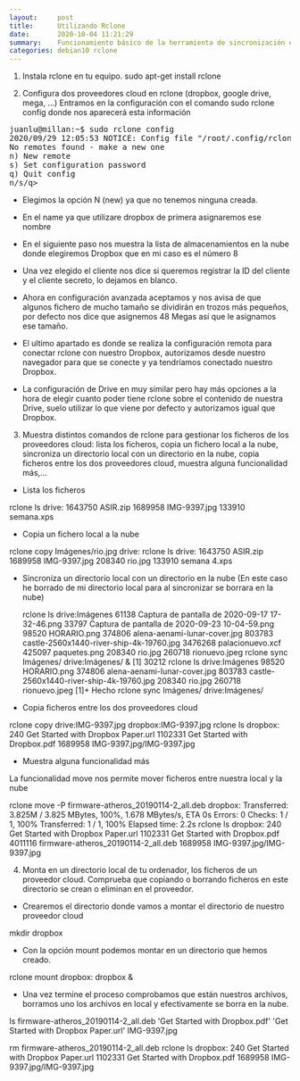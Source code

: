 ```yaml
---
layout:     post
title:      Utilizando Rclone
date:       2020-10-04 11:21:29
summary:    Funcionamiento básico de la herramienta de sincronización entre proveedores cloud.
categories: debian10 rclone
---
```

1. Instala rclone en tu equipo.
sudo apt-get install rclone

2. Configura dos proveedores cloud en rclone (dropbox, google drive, mega, …)
Entramos en la configuración con el comando sudo rclone config donde nos aparecerá esta información

<pre>
juanlu@millan:~$ sudo rclone config
2020/09/29 12:05:53 NOTICE: Config file "/root/.config/rclone/rclone.conf" not found - using defaults
No remotes found - make a new one
n) New remote
s) Set configuration password
q) Quit config
n/s/q>
</pre>

- Elegimos la opción N (new) ya que no tenemos ninguna creada.

- En el name ya que utilizare dropbox de primera asignaremos ese nombre

- En el siguiente paso nos muestra la lista de almacenamientos en la nube donde elegiremos Dropbox que en mi caso es el número 8

- Una vez elegido el cliente nos dice si queremos registrar la ID del cliente y el cliente secreto, lo dejamos en blanco.

- Ahora en configuración avanzada aceptamos y nos avisa de que algunos fichero de mucho tamaño se dividirán en trozos más pequeños, por defecto nos dice que asignemos 48 Megas así que le asignamos ese tamaño.

- El ultimo apartado es donde se realiza la configuración remota para conectar rclone con nuestro Dropbox, autorizamos desde nuestro navegador para que se conecte y ya tendríamos conectado nuestro Dropbox.

- La configuración de Drive en muy similar pero hay más opciones a la hora de elegir cuanto poder tiene rclone sobre el contenido de nuestra Drive, suelo utilizar lo que viene por defecto y autorizamos igual que Dropbox.

3. Muestra distintos comandos de rclone para gestionar los ficheros de los proveedores cloud: lista los ficheros, copia un fichero local a la nube, sincroniza un directorio local con un directorio en la nube, copia ficheros entre los dos proveedores cloud, muestra alguna funcionalidad más,…
- Lista los ficheros

rclone ls drive:
  1643750 ASIR.zip
  1689958 IMG-9397.jpg
   133910 semana.xps
- Copia un fichero local a la nube

 rclone copy Imágenes/rio.jpg drive:
 rclone ls drive:
  1643750 ASIR.zip
  1689958 IMG-9397.jpg
   208340 rio.jpg
   133910 semana 4.xps

- Sincroniza un directorio local con un directorio en la nube (En este caso he borrado de mi directorio local para al sincronizar se borrara en la nube)

    rclone ls drive:Imágenes
    61138 Captura de pantalla de 2020-09-17 17-32-46.png
    33797 Captura de pantalla de 2020-09-23 10-04-59.png
    98520 HORARIO.png
   374806 alena-aenami-lunar-cover.jpg
   803783 castle-2560x1440-river-ship-4k-19760.jpg
  3476268 palacionuevo.xcf
   425097 paquetes.png
   208340 rio.jpg
   260718 rionuevo.jpeg
rclone sync Imágenes/ drive:Imágenes/ &
[1] 30212
rclone ls drive:Imágenes
    98520 HORARIO.png
   374806 alena-aenami-lunar-cover.jpg
   803783 castle-2560x1440-river-ship-4k-19760.jpg
   208340 rio.jpg
   260718 rionuevo.jpeg
[1]+  Hecho                   rclone sync Imágenes/ drive:Imágenes/
- Copia ficheros entre los dos proveedores cloud

rclone copy drive:IMG-9397.jpg dropbox:IMG-9397.jpg
rclone ls dropbox:
      240 Get Started with Dropbox Paper.url
  1102331 Get Started with Dropbox.pdf
  1689958 IMG-9397.jpg/IMG-9397.jpg
- Muestra alguna funcionalidad más

La funcionalidad move nos permite mover ficheros entre nuestra local y la nube

rclone move -P firmware-atheros_20190114-2_all.deb dropbox:
Transferred:        3.825M / 3.825 MBytes, 100%, 1.678 MBytes/s, ETA 0s
Errors:                 0
Checks:                 1 / 1, 100%
Transferred:            1 / 1, 100%
Elapsed time:        2.2s
rclone ls dropbox:
      240 Get Started with Dropbox Paper.url
  1102331 Get Started with Dropbox.pdf
  4011116 firmware-atheros_20190114-2_all.deb
  1689958 IMG-9397.jpg/IMG-9397.jpg


4. Monta en un directorio local de tu ordenador, los ficheros de un proveedor cloud. Comprueba que copiando o borrando ficheros en este directorio se crean o eliminan en el proveedor.
- Crearemos el directorio donde vamos a montar el directorio de nuestro proveedor cloud

mkdir dropbox
- Con la opción mount podemos montar en un directorio que hemos creado.

rclone mount dropbox: dropbox &
- Una vez termine el proceso comprobamos que están nuestros archivos, borramos uno los archivos en local y efectivamente se borra en la nube.

ls
 firmware-atheros_20190114-2_all.deb  'Get Started with Dropbox.pdf'
'Get Started with Dropbox Paper.url'   IMG-9397.jpg

rm firmware-atheros_20190114-2_all.deb
rclone ls dropbox:
      240 Get Started with Dropbox Paper.url
  1102331 Get Started with Dropbox.pdf
  1689958 IMG-9397.jpg/IMG-9397.jpg
